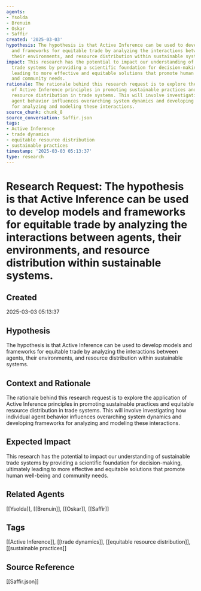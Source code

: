 ```yaml
---
agents:
- Ysolda
- Brenuin
- Oskar
- Saffir
created: '2025-03-03'
hypothesis: The hypothesis is that Active Inference can be used to develop models
  and frameworks for equitable trade by analyzing the interactions between agents,
  their environments, and resource distribution within sustainable systems.
impact: This research has the potential to impact our understanding of sustainable
  trade systems by providing a scientific foundation for decision-making, ultimately
  leading to more effective and equitable solutions that promote human well-being
  and community needs.
rationale: The rationale behind this research request is to explore the application
  of Active Inference principles in promoting sustainable practices and equitable
  resource distribution in trade systems. This will involve investigating how individual
  agent behavior influences overarching system dynamics and developing frameworks
  for analyzing and modeling these interactions.
source_chunk: chunk_8
source_conversation: Saffir.json
tags:
- Active Inference
- trade dynamics
- equitable resource distribution
- sustainable practices
timestamp: '2025-03-03 05:13:37'
type: research
---
```


# Research Request: The hypothesis is that Active Inference can be used to develop models and frameworks for equitable trade by analyzing the interactions between agents, their environments, and resource distribution within sustainable systems.

## Created
2025-03-03 05:13:37

## Hypothesis
The hypothesis is that Active Inference can be used to develop models and frameworks for equitable trade by analyzing the interactions between agents, their environments, and resource distribution within sustainable systems.

## Context and Rationale
The rationale behind this research request is to explore the application of Active Inference principles in promoting sustainable practices and equitable resource distribution in trade systems. This will involve investigating how individual agent behavior influences overarching system dynamics and developing frameworks for analyzing and modeling these interactions.

## Expected Impact
This research has the potential to impact our understanding of sustainable trade systems by providing a scientific foundation for decision-making, ultimately leading to more effective and equitable solutions that promote human well-being and community needs.

## Related Agents
[[Ysolda]], [[Brenuin]], [[Oskar]], [[Saffir]]

## Tags
[[Active Inference]], [[trade dynamics]], [[equitable resource distribution]], [[sustainable practices]]

## Source Reference
[[Saffir.json]]
